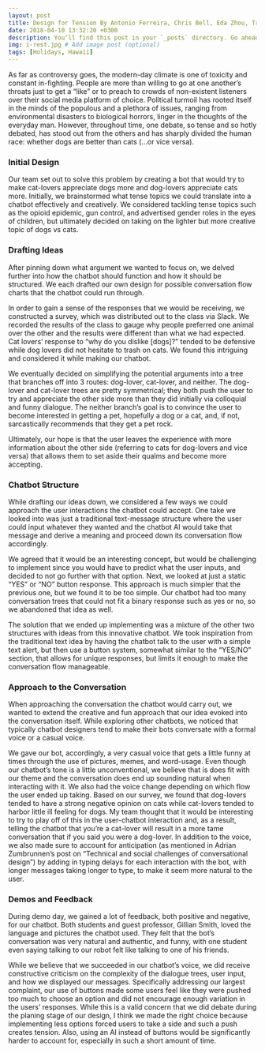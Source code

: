 ```yaml
---
layout: post
title: Design for Tension By Antonio Ferreira, Chris Bell, Eda Zhou, Trevor Dowd
date: 2018-04-10 13:32:20 +0300
description: You’ll find this post in your `_posts` directory. Go ahead and edit it and re-build the site to see your changes. # Add post description (optional)
img: i-rest.jpg # Add image post (optional)
tags: [Holidays, Hawaii]
---
```

As far as controversy goes, the modern-day climate is one of toxicity and constant in-fighting. People are more than willing to go at one another’s throats just to get a “like” or to preach to crowds of non-existent listeners over their social media platform of choice. Political turmoil has rooted itself in the minds of the populous and a plethora of issues, ranging from environmental disasters to biological horrors, linger in the thoughts of the everyday man. However, throughout time, one debate, so tense and so hotly debated, has stood out from the others and has sharply divided the human race: whether dogs are better than cats (…or vice versa).

###  Initial Design
Our team set out to solve this problem by creating a bot that would try to make cat-lovers appreciate dogs more and dog-lovers appreciate cats more. Initially, we brainstormed what tense topics we could translate into a chatbot effectively and creatively. We considered tackling tense topics such as the opioid epidemic, gun control, and advertised gender roles in the eyes of children, but ultimately decided on taking on the lighter but more creative topic of dogs vs cats.

###  Drafting Ideas
After pinning down what argument we wanted to focus on, we delved further into how the chatbot should function and how it should be structured. We each drafted our own design for possible conversation flow charts that the chatbot could run through.

In order to gain a sense of the responses that we would be receiving, we constructed a survey, which was distributed out to the class via Slack. We recorded the results of the class to gauge why people preferred one animal over the other and the results were different than what we had expected. Cat lovers’ response to “why do you dislike [dogs]?” tended to be defensive while dog lovers did not hesitate to trash on cats. We found this intriguing and considered it while making our chatbot.

We eventually decided on simplifying the potential arguments into a tree that branches off into 3 routes: dog-lover, cat-lover, and neither. The dog-lover and cat-lover trees are pretty symmetrical; they both push the user to try and appreciate the other side more than they did initially via colloquial and funny dialogue. The neither branch’s goal is to convince the user to become interested in getting a pet, hopefully a dog or a cat, and, if not, sarcastically recommends that they get a pet rock.

Ultimately, our hope is that the user leaves the experience with more information about the other side (referring to cats for dog-lovers and vice versa) that allows them to set aside their qualms and become more accepting.

###  Chatbot Structure
While drafting our ideas down, we considered a few ways we could approach the user interactions the chatbot could accept. One take we looked into was just a traditional text-message structure where the user could input whatever they wanted and the chatbot AI would take that message and derive a meaning and proceed down its conversation flow accordingly.

We agreed that it would be an interesting concept, but would be challenging to implement since you would have to predict what the user inputs, and decided to not go further with that option. Next, we looked at just a static “YES” or “NO” button response. This approach is much simpler that the previous one, but we found it to be too simple. Our chatbot had too many conversation trees that could not fit a binary response such as yes or no, so we abandoned that idea as well.

The solution that we ended up implementing was a mixture of the other two structures with ideas from this innovative chatbot. We took inspiration from the traditional text idea by having the chatbot talk to the user with a simple text alert, but then use a button system, somewhat similar to the “YES/NO” section, that allows for unique responses, but limits it enough to make the conversation flow manageable.

###  Approach to the Conversation
When approaching the conversation the chatbot would carry out, we wanted to extend the creative and fun approach that our idea evoked into the conversation itself. While exploring other chatbots, we noticed that typically chatbot designers tend to make their bots conversate with a formal voice or a casual voice.

We gave our bot, accordingly, a very casual voice that gets a little funny at times through the use of pictures, memes, and word-usage. Even though our chatbot’s tone is a little unconventional, we believe that is does fit with our theme and the conversation does end up sounding natural when interacting with it. We also had the voice change depending on which flow the user ended up taking. Based on our survey, we found that dog-lovers tended to have a strong negative opinion on cats while cat-lovers tended to harbor little ill feeling for dogs. My team thought that it would be interesting to try to play off of this in the user-chatbot interaction and, as a result, telling the chatbot that you’re a cat-lover will result in a more tame conversation that if you said you were a dog-lover. In addition to the voice, we also made sure to account for anticipation (as mentioned in Adrian Zumbrunnen’s post on “Technical and social challenges of conversational design”) by adding in typing delays for each interaction with the bot, with longer messages taking longer to type, to make it seem more natural to the user.

###  Demos and Feedback
During demo day, we gained a lot of feedback, both positive and negative, for our chatbot. Both students and guest professor, Gillian Smith, loved the language and pictures the chatbot used. They felt that the bot’s conversation was very natural and authentic, and funny, with one student even saying talking to our robot felt like talking to one of his friends.

While we believe that we succeeded in our chatbot’s voice, we did receive constructive criticism on the complexity of the dialogue trees, user input, and how we displayed our messages. Specifically addressing our largest complaint, our use of buttons made some users feel like they were pushed too much to choose an option and did not encourage enough variation in the users’ responses. While this is a valid concern that we did debate during the planing stage of our design, I think we made the right choice because implementing less options forced users to take a side and such a push creates tension. Also, using an AI instead of buttons would be significantly harder to account for, especially in such a short amount of time.
